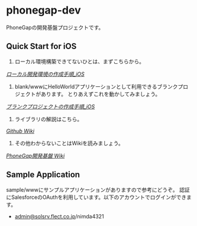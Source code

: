 phonegap-dev
============================

PhoneGapの開発基盤プロジェクトです。

Quick Start for iOS
--------------------

1. ローカル環境構築できてないひとは、まずこちらから。
  
  *[ローカル開発環境の作成手順_iOS](https://flt.backlog.jp/wiki/219TECPTL/%E3%83%AD%E3%83%BC%E3%82%AB%E3%83%AB%E9%96%8B%E7%99%BA%E7%92%B0%E5%A2%83%E3%81%AE%E4%BD%9C%E6%88%90%E6%89%8B%E9%A0%86_iOS)*

1. blank/wwwにHelloWorldアプリケーションとして利用できるブランクプロジェクトがあります。
とりあえずこれを動かしてみましょう。

  *[ブランクプロジェクトの作成手順_iOS](https://flt.backlog.jp/wiki/219TECPTL/%E3%83%96%E3%83%A9%E3%83%B3%E3%82%AF%E3%83%97%E3%83%AD%E3%82%B8%E3%82%A7%E3%82%AF%E3%83%88%E3%81%AE%E4%BD%9C%E6%88%90%E6%89%8B%E9%A0%86_iOS)*

1. ライブラリの解説はこちら。

  *[Github Wiki](https://github.com/FLECT-DEV-TEAM/phonegap-dev/wiki)*

1. その他わからないことはWikiを読みましょう。

  *[PhoneGap開発基盤 Wiki](https://flt.backlog.jp/wiki/219TECPTL/PhoneGap%E9%96%8B%E7%99%BA%E5%9F%BA%E7%9B%A4)*

Sample Application
--------------------

sample/wwwにサンプルアプリケーションがありますので参考にどうぞ。
認証にSalesforceのOAuthを利用しています。以下のアカウントでログインができます。

- admin@solsrv.flect.co.jp/nimda4321

